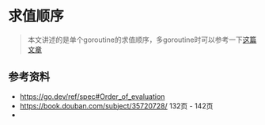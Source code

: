 # 求值顺序
> 本文讲述的是单个goroutine的求值顺序，多goroutine时可以参考一下[这篇文章](../../并发/内存模型/)



## 参考资料
- https://go.dev/ref/spec#Order_of_evaluation
- https://book.douban.com/subject/35720728/ 132页 - 142页
- 